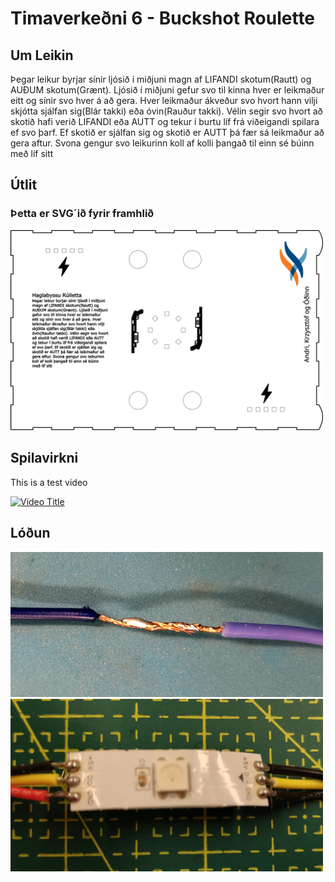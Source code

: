 # Timaverkeðni 6 - Buckshot Roulette

## Um Leikin

Þegar leikur byrjar sínir ljósið í miðjuni magn af LIFANDI skotum(Rautt) og
AUÐUM skotum(Grænt). Ljósið í miðjuni gefur svo til kinna hver er leikmaður
eitt og sínir svo hver á að gera. Hver leikmaður ákveður svo hvort hann vilji skjótta
sjálfan sig(Blár takki) eða óvin(Rauður takki). Vélin segir svo hvort að skotið
hafi verið LIFANDI eða AUTT og tekur í burtu líf frá viðeigandi spilara ef svo
þarf. Ef skotið er sjálfan sig og skotið er AUTT þá fær sá leikmaður að gera aftur.
Svona gengur svo leikurinn koll af kolli þangað til einn sé búinn með líf sitt

## Útlit

### Þetta er SVG´ið fyrir framhlið
<img title="vector" width="500" src="/bordspil_lok_V24.svg">

## Spilavirkni
This is a test video

[![Video Title](https://img.youtube.com/vi/RHuQqLxmEyg/0.jpg)](https://www.youtube.com/watch?v=RHuQqLxmEyg)

## Lóðun
<img title="lodun" width="500" src="/solder1.jpg">
<img title="lodun2" width="500" src="/solder2.jpg">
